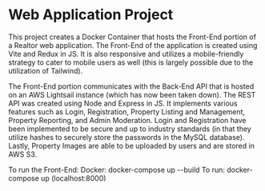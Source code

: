# Web Application Project

This project creates a Docker Container that hosts the Front-End portion of a Realtor web application. The Front-End of the application is created using Vite and Redux in JS. It is also responsive and utilizes a mobile-friendly strategy to cater to mobile users as well (this is largely possible due to the utilization of Tailwind). 

The Front-End portion communicates with the Back-End API that is hosted on an AWS Lightsail instance (which has now been taken down). The REST API was created using Node and Express in JS. It implements various features such as Login, Registration, Property Listing and Management, Property Reporting, and Admin Moderation. Login and Registration have been implemented to be secure and up to industry standards (in that they utilize hashes to securely store the passwords in the MySQL database). Lastly, Property Images are able to be uploaded by users and are stored in AWS S3.

To run the Front-End:
Docker: docker-compose up --build
To run: docker-compose up (localhost:8000)

